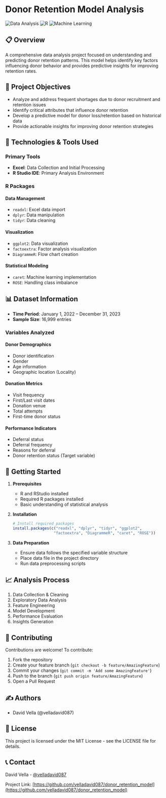 # Donor Retention Model Analysis

![Data Analysis](https://img.shields.io/badge/Data-Analysis-blue)
![R](https://img.shields.io/badge/R-Statistical%20Computing-brightgreen)
![Machine Learning](https://img.shields.io/badge/Machine-Learning-orange)

## 📋 Overview
A comprehensive data analysis project focused on understanding and predicting donor retention patterns. This model helps identify key factors influencing donor behavior and provides predictive insights for improving retention rates.

## 🎯 Project Objectives
- Analyze and address frequent shortages due to donor recruitment and retention issues
- Identify critical attributes that influence donor retention
- Develop a predictive model for donor loss/retention based on historical data
- Provide actionable insights for improving donor retention strategies

## 🔧 Technologies & Tools Used
### Primary Tools
- **Excel**: Data Collection and Initial Processing
- **R Studio IDE**: Primary Analysis Environment

### R Packages
#### Data Management
- `readxl`: Excel data import
- `dplyr`: Data manipulation
- `tidyr`: Data cleaning

#### Visualization
- `ggplot2`: Data visualization
- `factoextra`: Factor analysis visualization
- `DiagrammeR`: Flow chart creation

#### Statistical Modeling
- `caret`: Machine learning implementation
- `ROSE`: Handling class imbalance

## 📊 Dataset Information
- **Time Period**: January 1, 2022 – December 31, 2023
- **Sample Size**: 16,999 entries

### Variables Analyzed
#### Donor Demographics
- Donor identification
- Gender
- Age information
- Geographic location (Locality)

#### Donation Metrics
- Visit frequency
- First/Last visit dates
- Donation venue
- Total attempts
- First-time donor status

#### Performance Indicators
- Deferral status
- Deferral frequency
- Reasons for deferral
- Donor retention status (Target variable)

## 🚀 Getting Started
1. **Prerequisites**
   - R and RStudio installed
   - Required R packages installed
   - Basic understanding of statistical analysis

2. **Installation**
   ```R
   # Install required packages
   install.packages(c("readxl", "dplyr", "tidyr", "ggplot2", 
                     "factoextra", "DiagrammeR", "caret", "ROSE"))
   ```

3. **Data Preparation**
   - Ensure data follows the specified variable structure
   - Place data file in the project directory
   - Run data preprocessing scripts

## 📈 Analysis Process
1. Data Collection & Cleaning
2. Exploratory Data Analysis
3. Feature Engineering
4. Model Development
5. Performance Evaluation
6. Insights Generation

## 🤝 Contributing
Contributions are welcome! To contribute:
1. Fork the repository
2. Create your feature branch (`git checkout -b feature/AmazingFeature`)
3. Commit your changes (`git commit -m 'Add some AmazingFeature'`)
4. Push to the branch (`git push origin feature/AmazingFeature`)
5. Open a Pull Request

## ✍️ Authors
- David Vella (@velladavid087)

## 📄 License
This project is licensed under the MIT License - see the LICENSE file for details.

## 📞 Contact
David Vella - [@velladavid087](https://github.com/velladavid087)

Project Link: [https://github.com/velladavid087/donor_retention_model](https://github.com/velladavid087/donor_retention_model)